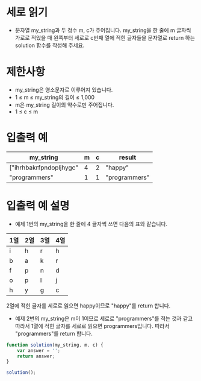 # 세로 읽기
- 문자열 my_string과 두 정수 m, c가 주어집니다.
my_string을 한 줄에 m 글자씩 가로로 적었을 때 왼쪽부터
세로로 c번째 열에 적힌 글자들을 문자열로 return 하는 solution 함수를 작성해 주세요.

# 제한사항
- my_string은 영소문자로 이루어져 있습니다.
- 1 ≤ m ≤ my_string의 길이 ≤ 1,000
- m은 my_string 길이의 약수로만 주어집니다.
- 1 ≤ c ≤ m

# 입출력 예
| my_string | m | c | result |
| --------- | - | - | ------ |
| ["ihrhbakrfpndopljhygc" | 4 | 2 | "happy" |
| "programmers" |	1	| 1	| "programmers" |

# 입출력 예 설명
- 예제 1번의 my_string을 한 줄에 4 글자씩 쓰면 다음의 표와 같습니다.
  
| 1열 | 2열 | 3열 | 4열 |
| -- | -- | -- | -- |
| i | h | r | h |
| b | a | k | r |
| f | p | n | d |
| o | p | l | j |
| h | y | g | c |
  
2열에 적힌 글자를 세로로 읽으면 happy이므로 "happy"를 return 합니다.

- 예제 2번의 my_string은 m이 1이므로 세로로 "programmers"를 적는 것과 같고 따라서
1열에 적힌 글자를 세로로 읽으면 programmers입니다. 따라서 "programmers"를 return 합니다.

```javascript
function solution(my_string, m, c) {
    var answer = '';
    return answer;
}

solution();
```

